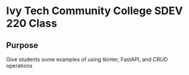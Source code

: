 # Ivy Tech Community College SDEV 220 Class

## Purpose

Give students some examples of using tkinter, FastAPI, and CRUD operations
